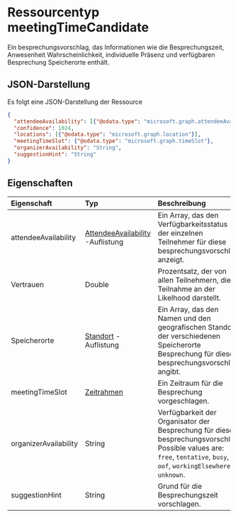 # <a name="meetingtimecandidate-resource-type"></a>Ressourcentyp meetingTimeCandidate

Ein besprechungsvorschlag, das Informationen wie die Besprechungszeit, Anwesenheit Wahrscheinlichkeit, individuelle Präsenz und verfügbaren Besprechung Speicherorte enthält.

## <a name="json-representation"></a>JSON-Darstellung

Es folgt eine JSON-Darstellung der Ressource

<!-- {
  "blockType": "resource",
  "optionalProperties": [

  ],
  "@odata.type": "microsoft.graph.meetingTimeCandidate"
}-->

```json
{
  "attendeeAvailability": [{"@odata.type": "microsoft.graph.attendeeAvailability"}],
  "confidence": 1024,
  "locations": [{"@odata.type": "microsoft.graph.location"}],
  "meetingTimeSlot": {"@odata.type": "microsoft.graph.timeSlot"},
  "organizerAvailability": "String",
  "suggestionHint": "String"
}

```
## <a name="properties"></a>Eigenschaften
| Eigenschaft     | Typ   |Beschreibung|
|:---------------|:--------|:----------|
|attendeeAvailability|[AttendeeAvailability](attendeeavailability.md) -Auflistung|Ein Array, das den Verfügbarkeitsstatus der einzelnen Teilnehmer für diese besprechungsvorschlag anzeigt.|
|Vertrauen|Double|Prozentsatz, der von allen Teilnehmern, die Teilnahme an der Likelhood darstellt.|
|Speicherorte|[Standort](location.md) -Auflistung|Ein Array, das den Namen und den geografischen Standort der verschiedenen Speicherorte Besprechung für diese besprechungsvorschlag angibt.|
|meetingTimeSlot|[Zeitrahmen](timeslot.md)|Ein Zeitraum für die Besprechung vorgeschlagen.|
|organizerAvailability|String| Verfügbarkeit der Organisator der Besprechung für diese besprechungsvorschlag. Possible values are: `free`, `tentative`, `busy`, `oof`, `workingElsewhere`, `unknown`.|
|suggestionHint|String|Grund für die Besprechungszeit vorschlagen.|

<!-- uuid: 8fcb5dbc-d5aa-4681-8e31-b001d5168d79
2015-10-25 14:57:30 UTC -->
<!-- {
  "type": "#page.annotation",
  "description": "meetingTimeCandidate resource",
  "keywords": "",
  "section": "documentation",
  "tocPath": ""
}-->